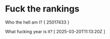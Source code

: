 # Fuck the rankings

Who the hell am I?
{ 25017433 }

What fucking year is it?
[ 2025-03-20T11:13:20Z ]
